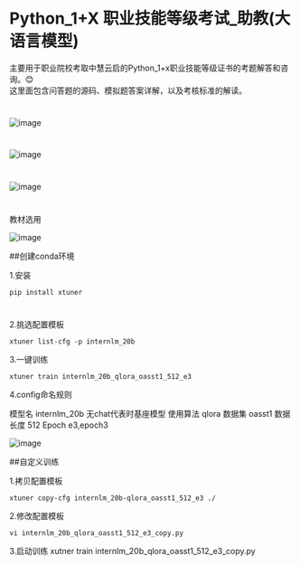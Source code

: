 # Python_1+X 职业技能等级考试_助教(大语言模型)


主要用于职业院校考取中慧云启的Python_1+x职业技能等级证书的考题解答和咨询。😊  
这里面包含问答题的源码、模拟题答案详解，以及考核标准的解读。  
 

#


![image](https://github.com/mmb135/python_tutor/assets/156198133/799122b6-cc55-437a-9637-ad99d13a531f)
#

![image](https://github.com/mmb135/python_tutor/assets/156198133/ab0f6b5f-9128-4b62-9b3a-820778102a2e)

#
![image](https://github.com/mmb135/python_tutor/assets/156198133/4b6bace5-8568-4793-87d1-6e8678163fe5)


#
教材选用

![image](https://github.com/mmb135/python_tutor/assets/156198133/8995537c-9ca1-4272-8371-88679396650b)



##创建conda环境

1.安装
~~~
pip install xtuner
~~~
#
2.挑选配置模板
~~~
xtuner list-cfg -p internlm_20b
~~~
3.一键训练
~~~
xtuner train internlm_20b_qlora_oasst1_512_e3
~~~
4.config命名规则

模型名 internlm_20b  无chat代表时基座模型
使用算法 qlora
数据集 oasst1
数据长度 512
Epoch e3,epoch3

![image](https://github.com/mmb135/python_tutor/assets/156198133/459eeed1-50b5-418c-9c1c-ffa77694a294)

##自定义训练

1.拷贝配置模板
~~~
xtuner copy-cfg internlm_20b-qlora_oasst1_512_e3 ./
~~~
2.修改配置模板
~~~
vi internlm_20b_qlora_oasst1_512_e3_copy.py
~~~
3.启动训练
xutner train internlm_20b_qlora_oasst1_512_e3_copy.py







